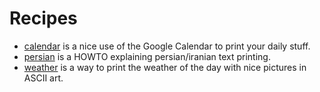 # Recipes

- [calendar](calendar) is a nice use of the Google Calendar to print your daily stuff.
- [persian](persian) is a HOWTO explaining persian/iranian text printing.
- [weather](weather) is a way to print the weather of the day with nice pictures in ASCII art.
